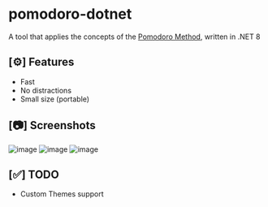 # pomodoro-dotnet

A tool that applies the concepts of the [Pomodoro Method](https://en.wikipedia.org/wiki/Pomodoro_Technique), written in .NET 8

## [⚙️] Features
- Fast
- No distractions
- Small size (portable)

## [📷] Screenshots
![image](https://github.com/nukhes/pomodoro-dotnet/assets/79018158/1fd58eed-6925-41b3-89d9-077f244565fe)
![image](https://github.com/nukhes/pomodoro-dotnet/assets/79018158/750e3cc9-0a4a-415c-a892-5c1526142e4c)
![image](https://github.com/nukhes/pomodoro-dotnet/assets/79018158/e9746ea4-8e62-490f-9b1d-d02ca068d949)

## [✅] TODO
- Custom Themes support